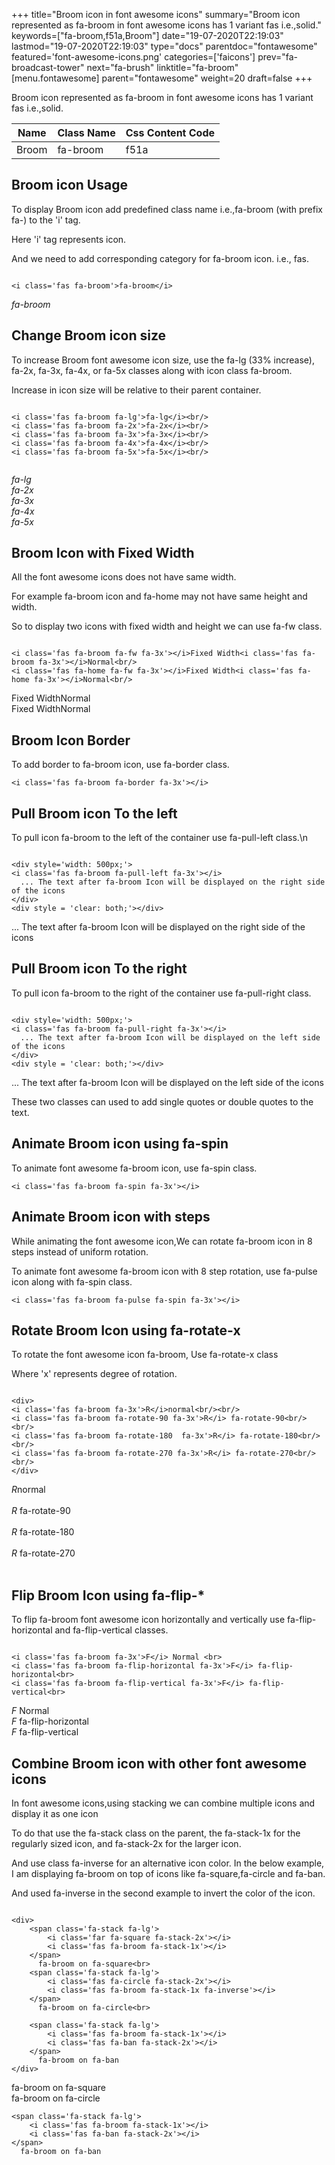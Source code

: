 +++
title="Broom icon in font awesome icons"
summary="Broom icon represented as fa-broom in font awesome icons has 1 variant fas i.e.,solid."
keywords=["fa-broom,f51a,Broom"]
date="19-07-2020T22:19:03"
lastmod="19-07-2020T22:19:03"
type="docs"
parentdoc="fontawesome"
featured='font-awesome-icons.png'
categories=['faicons']
prev="fa-broadcast-tower"
next="fa-brush"
linktitle="fa-broom"
[menu.fontawesome]
parent="fontawesome"
weight=20
draft=false
+++


Broom icon represented as fa-broom in font awesome icons has 1 variant fas i.e.,solid.

<div class='table-responsive'><table class='table'><thead><tr><th>Name</th><th>Class Name</th><th>Css Content Code</th></tr></thead><tbody><tr><td>Broom</td><td>fa-broom</td><td>f51a</td></tr></tbody></table></div>



## Broom icon Usage

To display Broom icon add predefined class name i.e.,fa-broom (with prefix fa-) to the 'i' tag.

Here 'i' tag represents icon.

And we need to add corresponding category for fa-broom icon. i.e., fas.


```

<i class='fas fa-broom'>fa-broom</i>
```

<i class='fas fa-broom'>fa-broom</i>




## Change Broom icon size
To increase Broom font awesome icon size, use the fa-lg (33% increase), fa-2x, fa-3x, fa-4x, or fa-5x classes along with icon class fa-broom.

Increase in icon size will be relative to their parent container. 

```

<i class='fas fa-broom fa-lg'>fa-lg</i><br/>
<i class='fas fa-broom fa-2x'>fa-2x</i><br/>
<i class='fas fa-broom fa-3x'>fa-3x</i><br/>
<i class='fas fa-broom fa-4x'>fa-4x</i><br/>
<i class='fas fa-broom fa-5x'>fa-5x</i><br/>
            
```

<i class='fas fa-broom fa-lg'>fa-lg</i><br/>
<i class='fas fa-broom fa-2x'>fa-2x</i><br/>
<i class='fas fa-broom fa-3x'>fa-3x</i><br/>
<i class='fas fa-broom fa-4x'>fa-4x</i><br/>
<i class='fas fa-broom fa-5x'>fa-5x</i><br/>
            



## Broom Icon with Fixed Width 

All the font awesome icons does not have same width.

For example fa-broom icon and fa-home may not have same height and width.

So to display two icons with fixed width and height we can use fa-fw class.


```

<i class='fas fa-broom fa-fw fa-3x'></i>Fixed Width<i class='fas fa-broom fa-3x'></i>Normal<br/>
<i class='fas fa-home fa-fw fa-3x'></i>Fixed Width<i class='fas fa-home fa-3x'></i>Normal<br/>
```

<i class='fas fa-broom fa-fw fa-3x'></i>Fixed Width<i class='fas fa-broom fa-3x'></i>Normal<br/>
<i class='fas fa-home fa-fw fa-3x'></i>Fixed Width<i class='fas fa-home fa-3x'></i>Normal<br/>



## Broom Icon Border 

To add border to fa-broom icon, use fa-border class.


```
<i class='fas fa-broom fa-border fa-3x'></i>

```
<i class='fas fa-broom fa-border fa-3x'></i>





## Pull Broom icon To the left

To pull icon fa-broom to the left of the container use fa-pull-left class.\n

```

<div style='width: 500px;'>
<i class='fas fa-broom fa-pull-left fa-3x'></i>
  ... The text after fa-broom Icon will be displayed on the right side of the icons
</div>
<div style = 'clear: both;'></div>
```

<div style='width: 500px;'>
<i class='fas fa-broom fa-pull-left fa-3x'></i>
  ... The text after fa-broom Icon will be displayed on the right side of the icons
</div>
<div style = 'clear: both;'></div>




## Pull Broom icon To the right
To pull icon fa-broom to the right of the container use fa-pull-right class.

```

<div style='width: 500px;'>
<i class='fas fa-broom fa-pull-right fa-3x'></i>
  ... The text after fa-broom Icon will be displayed on the left side of the icons
</div>
<div style = 'clear: both;'></div>
```

<div style='width: 500px;'>
<i class='fas fa-broom fa-pull-right fa-3x'></i>
  ... The text after fa-broom Icon will be displayed on the left side of the icons
</div>
<div style = 'clear: both;'></div>

These two classes can used to add single quotes or double quotes to the text.


## Animate Broom icon using fa-spin
To animate font awesome fa-broom icon, use fa-spin class.

```
<i class='fas fa-broom fa-spin fa-3x'></i>
```
<i class='fas fa-broom fa-spin fa-3x'></i>




## Animate Broom icon with steps
While animating the font awesome icon,We can rotate fa-broom icon in 8 steps instead of uniform rotation.

To animate font awesome fa-broom icon with 8 step rotation, use fa-pulse icon along with fa-spin class.


```
<i class='fas fa-broom fa-pulse fa-spin fa-3x'></i>

```
<i class='fas fa-broom fa-pulse fa-spin fa-3x'></i>





## Rotate Broom Icon using fa-rotate-x
To rotate the font awesome icon fa-broom, Use fa-rotate-x class

Where 'x' represents degree of rotation.


```

<div>
<i class='fas fa-broom fa-3x'>R</i>normal<br/><br/>
<i class='fas fa-broom fa-rotate-90 fa-3x'>R</i> fa-rotate-90<br/><br/> 
<i class='fas fa-broom fa-rotate-180  fa-3x'>R</i> fa-rotate-180<br/><br/> 
<i class='fas fa-broom fa-rotate-270 fa-3x'>R</i> fa-rotate-270<br/><br/>
</div>
```

<div>
<i class='fas fa-broom fa-3x'>R</i>normal<br/><br/>
<i class='fas fa-broom fa-rotate-90 fa-3x'>R</i> fa-rotate-90<br/><br/> 
<i class='fas fa-broom fa-rotate-180  fa-3x'>R</i> fa-rotate-180<br/><br/> 
<i class='fas fa-broom fa-rotate-270 fa-3x'>R</i> fa-rotate-270<br/><br/>
</div>




## Flip Broom Icon using fa-flip-*
To flip fa-broom font awesome icon horizontally and vertically use fa-flip-horizontal and fa-flip-vertical classes. 

```

<i class='fas fa-broom fa-3x'>F</i> Normal <br>
<i class='fas fa-broom fa-flip-horizontal fa-3x'>F</i> fa-flip-horizontal<br>
<i class='fas fa-broom fa-flip-vertical fa-3x'>F</i> fa-flip-vertical<br>
```

<i class='fas fa-broom fa-3x'>F</i> Normal <br>
<i class='fas fa-broom fa-flip-horizontal fa-3x'>F</i> fa-flip-horizontal<br>
<i class='fas fa-broom fa-flip-vertical fa-3x'>F</i> fa-flip-vertical<br>




## Combine Broom icon with other font awesome icons
In font awesome icons,using stacking we can combine multiple icons and display it as one icon 

To do that use the fa-stack class on the parent, the fa-stack-1x for the regularly sized icon, and fa-stack-2x for the larger icon.

And use class fa-inverse for an alternative icon color. 
In the below example, I am displaying fa-broom on top of icons like fa-square,fa-circle and fa-ban.

And used fa-inverse in the second example to invert the color of the icon.

```

<div>
    <span class='fa-stack fa-lg'>
        <i class='far fa-square fa-stack-2x'></i>
        <i class='fas fa-broom fa-stack-1x'></i>
    </span>
      fa-broom on fa-square<br>
    <span class='fa-stack fa-lg'>
        <i class='fas fa-circle fa-stack-2x'></i>
        <i class='fas fa-broom fa-stack-1x fa-inverse'></i>
    </span>
      fa-broom on fa-circle<br>

    <span class='fa-stack fa-lg'>
        <i class='fas fa-broom fa-stack-1x'></i>
        <i class='fas fa-ban fa-stack-2x'></i>
    </span>
      fa-broom on fa-ban
</div>
```

<div>
    <span class='fa-stack fa-lg'>
        <i class='far fa-square fa-stack-2x'></i>
        <i class='fas fa-broom fa-stack-1x'></i>
    </span>
      fa-broom on fa-square<br>
    <span class='fa-stack fa-lg'>
        <i class='fas fa-circle fa-stack-2x'></i>
        <i class='fas fa-broom fa-stack-1x fa-inverse'></i>
    </span>
      fa-broom on fa-circle<br>

    <span class='fa-stack fa-lg'>
        <i class='fas fa-broom fa-stack-1x'></i>
        <i class='fas fa-ban fa-stack-2x'></i>
    </span>
      fa-broom on fa-ban
</div>






